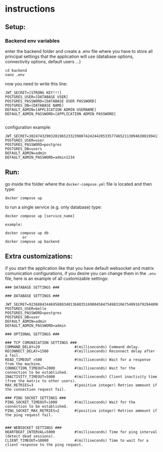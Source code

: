 # instructions

## Setup:


### Backend env variables
enter the backend folder and create a .env file where you have to store all principal settings that the application will use (database options, connectivity options, default users ...)

```
cd backend
nano .env
```

now you need to write this line:

```
JWT_SECRET=[STRONG KEY!!!]
POSTGRES_USER=[DATABASE USER]
POSTGRES_PASSWORD=[DATABASE USER PASSWORD] 
POSTGRES_DB=[DATABASE NAME]
DEFAULT_ADMIN=[APPLICATION ADMIN USERNAME]
DEFAULT_ADMIN_PASSWORD=[APPLICATION ADMIN PASSWORD]


```

configuration example: 

```
JWT_SECRET=30247432903281965233239807424244205335774652113094630819941797969296964439814
POSTGRES_USER=user
POSTGRES_PASSWORD=postgres
POSTGRES_DB=users
DEFAULT_ADMIN=admin
DEFAULT_ADMIN_PASSWORD=admin1234
```

## Run:

go inside the folder where the `docker-compose.yml` file is located and then type:

```
docker compose up
```

to run a single service (e.g. only database) type:

```
docker compose up [service_name]

example:

docker compose up db
        or
docker compose up backend
```


## Extra customizations:

if you start the application like that you have default websocket and matrix comunication configurations, if you desire you can change them in the `.env` file, here is an example of all customizable settings:

```
### DATABASE SETTINGS ###

### DATABASE SETTINGS ###

JWT_SECRET=92368843446958883401368835169004584754983166754091679294489897723038422606962
POSTGRES_USER=belle
POSTGRES_PASSWORD=postgres 
POSTGRES_DB=user
DEFAULT_ADMIN=admin
DEFAULT_ADMIN_PASSWORD=admin

### OPTIONAL SETTINGS ###

### TCP COMUNICATION SETTINGS ###
COMMAND_DELAY=20                #(milliseconds) Command delay.
RECONNECT_DELAY=1500            #(milliseconds) Reconnect delay after a fail.
READ_TIMEOUT =500               #(milliseconds) Wait for a response from the machine.
CONNECTION_TIMEOUT=2000         #(milliseconds) Wait for the connection to be established.
INACTIVITY_TIMEOUT=5000         #(milliseconds) Client inactivity time (free the matrix to other users).
MAX_RETRIES=3                   #(positive integer) Retries ammount if the connection request fail. 

### PING SOCKET SETTINGS ###
PING_SOCKET_TIMEOUT=1000        #(milliseconds) Wait for the connection to be established.
PING_SOCKET_MAX_RETRIES=2       #(positive integer) Retries ammount if the ping request fail.


### WEBSOCKET SETTINGS ###
HEARTBEAT_INTERVAL=5000         #(milliseconds) Time for ping interval (detect dead sessions).
CLIENT_TIMEOUT=10000            #(milliseconds) Time to wait for a client response to the ping request.
```
